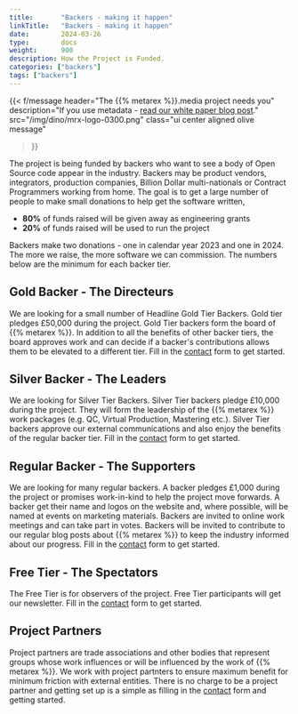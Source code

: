 ```yaml
---
title:       "Backers - making it happen"
linkTitle:   "Backers - making it happen"
date:        2024-03-26
type:        docs
weight:      900
description: How the Project is Funded.
categories: ["backers"]
tags: ["backers"]
---
```


{{< f/message
    header="The {{% metarex %}}.media project needs you"
    description="If you use metadata - [read our white paper blog post](/blog/2024/03/21/2024-03-25-white-paper-blog/)."
    src="/img/dino/mrx-logo-0300.png"
    class="ui center aligned olive message"
>}}

The project is being funded by backers who want to see a body of Open Source
code appear in the industry. Backers may be product vendors, integrators,
production companies, Billion Dollar multi-nationals or Contract Programmers
working from home. The goal is to get a large number of people to make small
donations to help get the software written,

* **80%** of funds raised will be given away as engineering grants
* **20%** of funds raised will be used to run the project

Backers make two donations - one in calendar year 2023 and one in 2024. The
more we raise, the more software we can commission. The numbers below are the
minimum for each backer tier.

<a id="gold"></a>

## Gold Backer - The Directeurs

We are looking for a small number of Headline Gold Tier Backers. Gold tier
pledges £50,000 during the project. Gold Tier backers form the board of {{%
metarex %}}. In addition to all the benefits of other backer tiers, the board
approves work and can decide if a backer's contributions allows them to be
elevated to a different tier. Fill in the [contact] form to get started.

<a id="silver"></a>

## Silver Backer - The Leaders

We are looking for Silver Tier Backers. Silver Tier backers pledge £10,000
during the project. They will form the leadership of the {{% metarex %}} work
packages (e.g. QC, Virtual Production, Mastering etc.). Silver Tier backers
approve our external communications and also enjoy the benefits of the regular
backer tier. Fill in the [contact] form to get started.

<a id="regular"></a>

## Regular Backer - The Supporters

We are looking for many regular backers. A backer pledges £1,000 during the
project or promises work-in-kind to help the project move forwards. A backer
get their name and logos on the website and, where possible, will be named at
events on marketing materials. Backers are invited to online work meetings and
can take part in votes. Backers will be invited to contribute to our regular
blog posts about {{% metarex %}} to keep the industry informed about our
progress. Fill in the [contact] form to get started.

<a id="free"></a>

## Free Tier - The Spectators

The Free Tier is for observers of the project. Free Tier participants will get
our newsletter. Fill in the [contact] form to get started.

<a id="partner"></a>

## Project Partners

Project partners are trade associations and other bodies that represent groups
whose work influences or will be influenced by the work of {{% metarex %}}. We
work with project partnters to ensure maximum benefit for minimum friction with
external entities. There is no charge to be a project partner and getting set up
is a simple as filling in the [contact] form and getting started.

[contact]:      /contact
